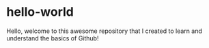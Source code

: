 # hello-world

Hello, welcome to this awesome repository that I created to learn and understand the basics of Github!
